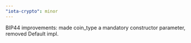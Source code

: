 ```yaml
---
"iota-crypto": minor
---
```


BIP44 improvements: made coin_type a mandatory constructor parameter, removed Default impl.
